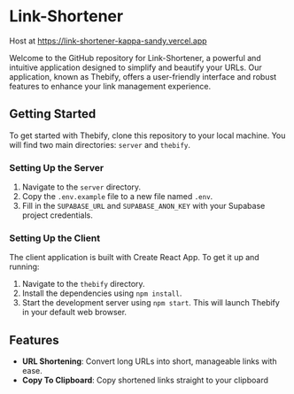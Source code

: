 # Link-Shortener
Host at https://link-shortener-kappa-sandy.vercel.app

Welcome to the GitHub repository for Link-Shortener, a powerful and intuitive application designed to simplify and beautify your URLs. Our application, known as Thebify, offers a user-friendly interface and robust features to enhance your link management experience.

## Getting Started

To get started with Thebify, clone this repository to your local machine. You will find two main directories: `server` and `thebify`.

### Setting Up the Server

1. Navigate to the `server` directory.
2. Copy the `.env.example` file to a new file named `.env`.
3. Fill in the `SUPABASE_URL` and `SUPABASE_ANON_KEY` with your Supabase project credentials.

### Setting Up the Client

The client application is built with Create React App. To get it up and running:

1. Navigate to the `thebify` directory.
2. Install the dependencies using `npm install`.
3. Start the development server using `npm start`. This will launch Thebify in your default web browser.

## Features

- **URL Shortening**: Convert long URLs into short, manageable links with ease.
- **Copy To Clipboard**: Copy shortened links straight to your clipboard


